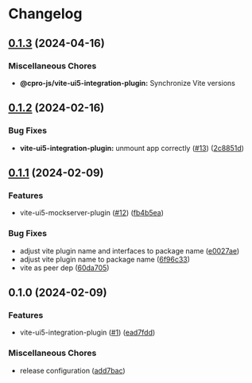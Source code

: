 # Changelog

## [0.1.3](https://github.com/cpro-js/ui5-vite/compare/@cpro-js/vite-ui5-integration-plugin-v0.1.2...@cpro-js/vite-ui5-integration-plugin-v0.1.3) (2024-04-16)


### Miscellaneous Chores

* **@cpro-js/vite-ui5-integration-plugin:** Synchronize Vite versions

## [0.1.2](https://github.com/cpro-js/ui5-vite/compare/@cpro-js/vite-ui5-integration-plugin-v0.1.1...@cpro-js/vite-ui5-integration-plugin-v0.1.2) (2024-02-16)


### Bug Fixes

* **vite-ui5-integration-plugin:** unmount app correctly ([#13](https://github.com/cpro-js/ui5-vite/issues/13)) ([2c8851d](https://github.com/cpro-js/ui5-vite/commit/2c8851d42a97485bceb888e576e36b48d36a39cc))

## [0.1.1](https://github.com/cpro-js/ui5-vite/compare/@cpro-js/vite-ui5-integration-plugin-v0.1.0...@cpro-js/vite-ui5-integration-plugin-v0.1.1) (2024-02-09)


### Features

* vite-ui5-mockserver-plugin ([#12](https://github.com/cpro-js/ui5-vite/issues/12)) ([fb4b5ea](https://github.com/cpro-js/ui5-vite/commit/fb4b5eae82644fd67d2386e020e0e6013cc3cce9))


### Bug Fixes

* adjust vite plugin name and interfaces to package name ([e0027ae](https://github.com/cpro-js/ui5-vite/commit/e0027ae2948a65541dc6438019eb41684606b3e2))
* adjust vite plugin name to package name ([6f96c33](https://github.com/cpro-js/ui5-vite/commit/6f96c339b07dd0459adeb9fb502f6b3a122f9dca))
* vite as peer dep ([60da705](https://github.com/cpro-js/ui5-vite/commit/60da7051e61c17e8f55f72365e63f238a9b627a5))

## 0.1.0 (2024-02-09)


### Features

* vite-ui5-integration-plugin ([#1](https://github.com/cpro-js/ui5-vite/issues/1)) ([ead7fdd](https://github.com/cpro-js/ui5-vite/commit/ead7fdd2b4204a337d83cecce08bd4e32f9a213d))


### Miscellaneous Chores

* release configuration ([add7bac](https://github.com/cpro-js/ui5-vite/commit/add7bac971136e864b6305be7bd528ee5ad3efd0))
